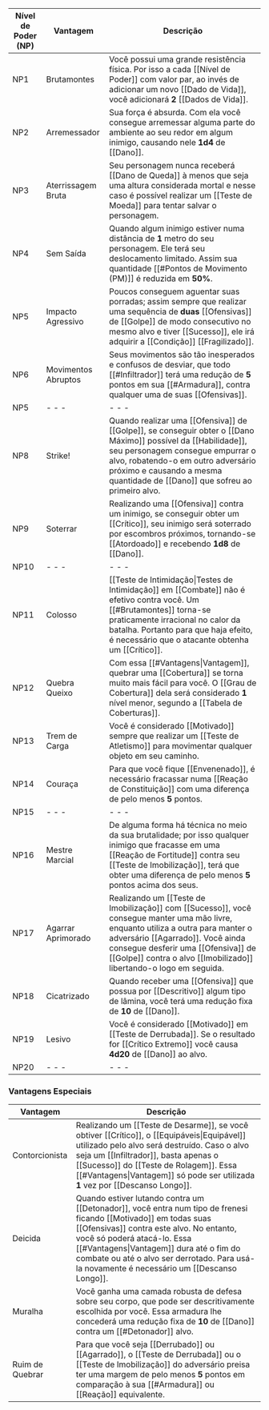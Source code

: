 | **Nível de Poder (NP)** | Vantagem            | Descrição                                                                                                                                                                                                                                                                           |
| ----------------------- | ------------------- | ----------------------------------------------------------------------------------------------------------------------------------------------------------------------------------------------------------------------------------------------------------------------------------- |
| NP1                     | Brutamontes         | Você possui uma grande resistência física. Por isso a cada [[Nível de Poder]] com valor par, ao invés de adicionar um novo [[Dado de Vida]], você adicionará **2** [[Dados de Vida]].                                                                                               |
| NP2                     | Arremessador        | Sua força é absurda. Com ela você consegue arremessar alguma parte do ambiente ao seu redor em algum inimigo, causando nele **1d4** de [[Dano]].                                                                                                                                    |
| NP3                     | Aterrissagem Bruta  | Seu personagem nunca receberá [[Dano de Queda]] à menos que seja uma altura considerada mortal e nesse caso é possível realizar um [[Teste de Moeda]] para tentar salvar o personagem.                                                                                              |
| NP4                     | Sem Saída           | Quando algum inimigo estiver numa distância de **1** metro do seu personagem. Ele terá seu deslocamento limitado. Assim sua quantidade [[#Pontos de Movimento (PM)]] é reduzida em **50%**.                                                                                         |
| NP5                     | Impacto Agressivo   | Poucos conseguem aguentar suas porradas; assim sempre que realizar uma sequência de **duas** [[Ofensivas]] de [[Golpe]] de modo consecutivo no mesmo alvo e tiver [[Sucesso]], ele irá adquirir a [[Condição]] [[Fragilizado]].                                                     |
| NP6                     | Movimentos Abruptos | Seus movimentos são tão inesperados e confusos de desviar, que todo [[#Infiltrador]] terá uma redução de **5** pontos em sua [[#Armadura]], contra qualquer uma de suas [[Ofensivas]].                                                                                              |
| NP5                     | - - -               | - - -                                                                                                                                                                                                                                                                               |
| NP8                     | Strike!             | Quando realizar uma [[Ofensiva]] de [[Golpe]], se conseguir obter o [[Dano Máximo]] possível da [[Habilidade]], seu personagem consegue empurrar o alvo, robatendo-o em outro adversário próximo e causando a mesma quantidade de [[Dano]] que sofreu ao primeiro alvo.             |
| NP9                     | Soterrar            | Realizando uma [[Ofensiva]] contra um inimigo, se conseguir obter um [[Crítico]], seu inimigo será soterrado por escombros próximos, tornando-se [[Atordoado]] e recebendo **1d8** de [[Dano]].                                                                                     |
| NP10                    | - - -               | - - -                                                                                                                                                                                                                                                                               |
| NP11                    | Colosso             | [[Teste de Intimidação\|Testes de Intimidação]] em [[Combate]] não é efetivo contra você. Um [[#Brutamontes]] torna-se praticamente irracional no calor da batalha. Portanto para que haja efeito, é necessário que o atacante obtenha um [[Crítico]].                              |
| NP12                    | Quebra Queixo       | Com essa [[#Vantagens\|Vantagem]], quebrar uma [[Cobertura]] se torna muito mais fácil para você. O [[Grau de Cobertura]] dela será considerado **1** nível menor, segundo a [[Tabela de Coberturas]].                                                                              |
| NP13                    | Trem de Carga       | Você é considerado [[Motivado]] sempre que realizar um [[Teste de Atletismo]] para movimentar qualquer objeto em seu caminho.                                                                                                                                                       |
| NP14                    | Couraça             | Para que você fique [[Envenenado]], é necessário fracassar numa [[Reação de Constituição]] com uma diferença de pelo menos **5** pontos.                                                                                                                                            |
| NP15                    | - - -               | - - -                                                                                                                                                                                                                                                                               |
| NP16                    | Mestre Marcial      | De alguma forma há técnica no meio da sua brutalidade; por isso qualquer inimigo que fracasse em uma [[Reação de Fortitude]] contra seu [[Teste de Imobilização]], terá que obter uma diferença de pelo menos **5** pontos acima dos seus.                                          |
| NP17                    | Agarrar Aprimorado  | Realizando um [[Teste de Imobilização]] com [[Sucesso]], você consegue manter uma mão livre, enquanto utiliza a outra para manter o adversário [[Agarrado]]. Você ainda consegue desferir uma [[Ofensiva]] de [[Golpe]] contra o alvo [[Imobilizado]] libertando-o logo em seguida. |
| NP18                    | Cicatrizado         | Quando receber uma [[Ofensiva]] que possua por [[Descritivo]] algum tipo de lâmina, você terá uma redução fixa de **10** de [[Dano]].                                                                                                                                               |
| NP19                    | Lesivo              | Você é considerado [[Motivado]] em [[Teste de Derrubada]]. Se o resultado for [[Crítico Extremo]] você causa **4d20** de [[Dano]] ao alvo.                                                                                                                                          |
| NP20                    | - - -               | - - -                                                                                                                                                                                                                                                                               |

### Vantagens Especiais

| Vantagem        | Descrição                                                                                                                                                                                                                                                                                                                             |
| --------------- | ------------------------------------------------------------------------------------------------------------------------------------------------------------------------------------------------------------------------------------------------------------------------------------------------------------------------------------- |
| Contorcionista  | Realizando um [[Teste de Desarme]], se você obtiver [[Crítico]], o [[Equipáveis\|Equipável]] utilizado pelo alvo será destruído. Caso o alvo seja um [[Infiltrador]], basta apenas o [[Sucesso]] do [[Teste de Rolagem]]. Essa [[#Vantagens\|Vantagem]] só pode ser utilizada **1** vez por [[Descanso Longo]].                       |
| Deicida         | Quando estiver lutando contra um [[Detonador]], você entra num tipo de frenesi ficando [[Motivado]] em todas suas [[Ofensivas]] contra este alvo. No entanto, você só poderá atacá-lo. Essa [[#Vantagens\|Vantagem]] dura até o fim do combate ou até o alvo ser derrotado. Para usá-la novamente é necessário um [[Descanso Longo]]. |
| Muralha         | Você ganha uma camada robusta de defesa sobre seu corpo, que pode ser descritivamente escolhida por você. Essa armadura lhe concederá uma redução fixa de **10** de [[Dano]] contra um [[#Detonador]] alvo.                                                                                                                           |
| Ruim de Quebrar | Para que você seja [[Derrubado]] ou [[Agarrado]], o [[Teste de Derrubada]] ou o [[Teste de Imobilização]] do adversário preisa ter uma margem de pelo menos **5** pontos em comparação à sua [[#Armadura]] ou [[Reação]] equivalente.                                                                                                 |
